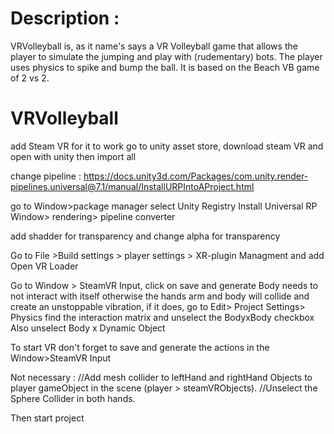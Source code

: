 # Description : 
VRVolleyball is, as it name's says a VR Volleyball game that allows the player to simulate the jumping and play with (rudementary) bots. The player uses physics to spike and bump the ball. It is based on the Beach VB game of 2 vs 2.

# VRVolleyball
add Steam VR for it to work
go to unity asset store, download steam VR and open with unity then import all

change pipeline : https://docs.unity3d.com/Packages/com.unity.render-pipelines.universal@7.1/manual/InstallURPIntoAProject.html

go to Window>package manager
select Unity Registry
Install Universal RP
Window> rendering> pipeline converter

add shadder for transparency and change alpha for transparency

Go to File >Build settings > player settings > XR-plugin Managment and add Open VR Loader

Go to Window > SteamVR Input, click on save and generate 
Body needs to not interact with itself otherwise the hands arm and body will collide
and create an unstoppable vibration, 
if it does, go to Edit> Project Settings> Physics
find the interaction matrix and unselect the BodyxBody checkbox 
Also unselect Body x Dynamic Object

To start VR don't forget to save and generate the actions in the Window>SteamVR Input

Not necessary :
//Add mesh collider to leftHand and rightHand Objects to player gameObject in the scene (player > steamVRObjects). 
//Unselect the Sphere Collider in both hands.


Then start project
